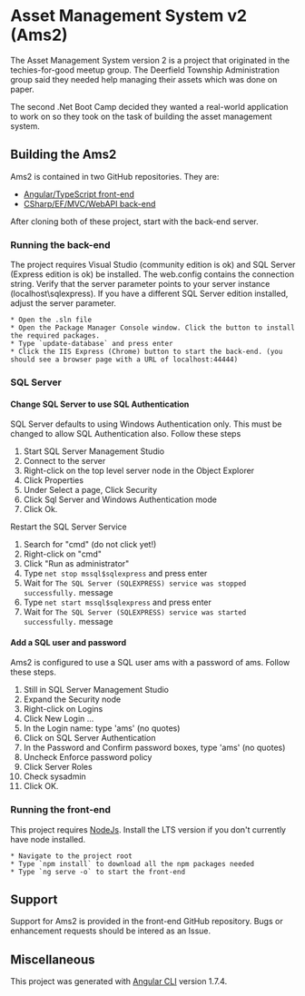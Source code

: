 # Asset Management System v2 (Ams2)

The Asset Management System version 2 is a project that originated in the techies-for-good meetup group. The Deerfield Township Administration group said they needed help managing their assets which was done on paper.

The second .Net Boot Camp decided they wanted a real-world application to work on so they took on the task of building the asset management system.

## Building the Ams2

Ams2 is contained in two GitHub repositories. They are:

* [Angular/TypeScript front-end](https://github.com/gpdoud/ams2-client-solution)
* [CSharp/EF/MVC/WebAPI back-end](https://github.com/gpdoud/ams2-server-solution)

After cloning both of these project, start with the back-end server.

### Running the back-end

The project requires Visual Studio (community edition is ok) and SQL Server (Express edition is ok) be installed. The web.config contains the connection string. Verify that the server parameter points to your server instance (localhost\sqlexpress). If you have a different SQL Server edition installed, adjust the server parameter. 

    * Open the .sln file
    * Open the Package Manager Console window. Click the button to install the required packages.
    * Type `update-database` and press enter
    * Click the IIS Express (Chrome) button to start the back-end. (you should see a browser page with a URL of localhost:44444)

### SQL Server

#### Change SQL Server to use SQL Authentication

SQL Server defaults to using Windows Authentication only. This must be changed to allow SQL Authentication also. Follow these steps

1. Start SQL Server Management Studio
2. Connect to the server
3. Right-click on the top level server node in the Object Explorer
4. Click Properties
5. Under Select a page, Click Security
6. Click Sql Server and Windows Authentication mode
7. Click Ok.

Restart the SQL Server Service

1. Search for "cmd" (do not click yet!)
2. Right-click on "cmd"
3. Click "Run as administrator"
4. Type `net stop mssql$sqlexpress` and press enter
5. Wait for `The SQL Server (SQLEXPRESS) service was stopped successfully.` message
6. Type `net start mssql$sqlexpress` and press enter
7. Wait for `The SQL Server (SQLEXPRESS) service was started successfully.` message

#### Add a SQL user and password

Ams2 is configured to use a SQL user ams with a password of ams. Follow these steps.

1. Still in SQL Server Management Studio
2. Expand the Security node
3. Right-click on Logins
4. Click New Login ...
5. In the Login name: type 'ams' (no quotes)
6. Click on SQL Server Authentication
7. In the Password and Confirm password boxes, type 'ams' (no quotes)
8. Uncheck Enforce password policy
9. Click Server Roles
10. Check sysadmin
11. Click OK.

### Running the front-end

This project requires [NodeJs](https://nodejs.org/en/). Install the LTS version if you don't currently have node installed.

    * Navigate to the project root
    * Type `npm install` to download all the npm packages needed
    * Type `ng serve -o` to start the front-end

## Support

Support for Ams2 is provided in the front-end GitHub repository. Bugs or enhancement requests should be intered as an Issue.

## Miscellaneous

This project was generated with [Angular CLI](https://github.com/angular/angular-cli) version 1.7.4.

